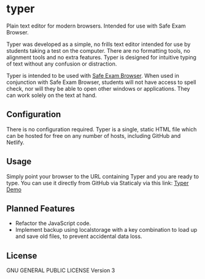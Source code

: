 # typer
Plain text editor for modern browsers. Intended for use with Safe Exam Browser.

Typer was developed as a simple, no frills text editor intended for use by students taking a test on the computer. There are no formatting tools, no alignment tools and no extra features. Typer is designed for intuitive typing of text without any confusion or distraction.

Typer is intended to be used with [Safe Exam Browser](https://www.safeexambrowser.org). When used in conjunction with Safe Exam Browser, students will not have access to spell check, nor will they be able to open other windows or applications. They can work solely on the text at hand. 

## Configuration
There is no configuration required. Typer is a single, static HTML file which can be hosted for free on any number of hosts, including GitHub and Netlify.

## Usage
Simply point your browser to the URL containing Typer and you are ready to type. You can use it directly from GitHub via Staticaly via this link: [Typer Demo](https://cdn.staticaly.com/gh/ethanpil/typer/7db233ce/typer.html)

## Planned Features
* Refactor the JavaScript code.
* Implement backup using localstorage with a key combination to load up and save old files, to prevent accidental data loss.

## License
GNU GENERAL PUBLIC LICENSE Version 3
